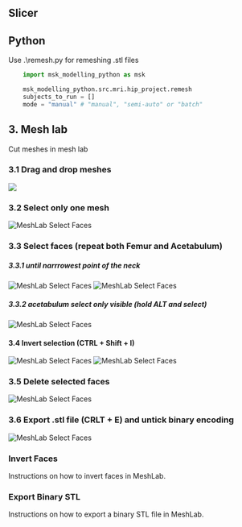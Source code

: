 ## Slicer 


## Python
Use .\remesh.py for remeshing .stl files

```python
    import msk_modelling_python as msk

    msk_modelling_python.src.mri.hip_project.remesh
    subjects_to_run = []
    mode = "manual" # "manual", "semi-auto" or "batch"
```

## 3. Mesh lab
Cut meshes in mesh lab
### 3.1 Drag and drop meshes
![](./figures/MeshLab1.png)
### 3.2 Select only one mesh 
![MeshLab Select Faces](./figures/MeshLab3_2.png)
### 3.3 Select faces (repeat both Femur and Acetabulum) 
#####  3.3.1 until narrrowest point of the neck
![MeshLab Select Faces](./figures/MeshLab3_3_1.png)
![MeshLab Select Faces](./figures/MeshLab3_3_1b.png)
#####  3.3.2 acetabulum select only visible (hold ALT and select)
![MeshLab Select Faces](./figures/MeshLab4.png)
#### 3.4 Invert selection (CTRL + Shift + I)
![MeshLab Select Faces](./figures/MeshLab5.png)
![MeshLab Select Faces](./figures/MeshLab6.png)

### 3.5 Delete selected faces 
![MeshLab Select Faces](./figures/MeshLab7.png)

### 3.6 Export .stl file (CRLT + E) and untick binary encoding
![MeshLab Select Faces](./figures/MeshLab8.png)

### Invert Faces
Instructions on how to invert faces in MeshLab.

### Export Binary STL
Instructions on how to export a binary STL file in MeshLab.